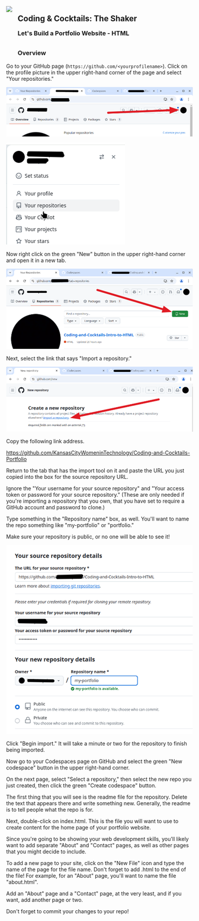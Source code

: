 <div>
    <img src="images/logo.png" style="float: left; margin: 0px 15px 15px 0px; height:125px;">
    <h2 style="display:inline-block;margin-top:1em;">Coding &amp; Cocktails: The Shaker</h2>
    <h3 style="margin-top:0;margin-bottom:2em;">Let's Build a Portfolio Website - HTML</h3>
</div>

### Overview

Go to your GitHub page (`https://github.com/<yourprofilename>`). Click on the profile picture in the upper right-hand corner of the page and select "Your repositories."

![](./images/github_profile.png ":class=image-border")

![](./images/profile_menu.png ":class=image-border")

Now right click on the green "New" button in the upper right-hand corner and open it in a new tab.

![](./images/new_repo.png ":class=image-border")

Next, select the link that says "Import a repository."

![](./images/import_repo.png ":class=image-border")

Copy the following link address.

https://github.com/KansasCityWomeninTechnology/Coding-and-Cocktails-Portfolio

Return to the tab that has the import tool on it and paste the URL you just copied into the box for the source repository URL.

Ignore the "Your username for your source repository" and "Your access token or password for your source repository." (These are only needed if you're importing a repository that you own, that you have set to require a GitHub account and password to clone.)

Type something in the "Repository name" box, as well. You'll want to name the repo something like "my-portfolio" or "portfolio."

Make sure your repository is public, or no one will be able to see it!

![](./images/source_repo_url.png ":class=image-border")

Click "Begin import." It will take a minute or two for the repository to finish being imported.

Now go to your Codespaces page on GitHub and select the green "New codespace" button in the upper right-hand corner.

On the next page, select "Select a repository," then select the new repo you just created, then click the green "Create codespace" button.

The first thing that you will see is the readme file for the repository. Delete the text that appears there and write something new. Generally, the readme is to tell people what the repo is for.

Next, double-click on index.html. This is the file you will want to use to create content for the home page of your portfolio website.

Since you're going to be showing your web development skills, you'll likely want to add separate "About" and "Contact" pages, as well as other pages that you might decide to include.

To add a new page to your site, click on the "New File" icon and type the name of the page for the file name. Don't forget to add .html to the end of the file! For example, for an "About" page,  you'll want to name the file "about.html".

Add an "About" page and a "Contact" page, at the very least, and if you want, add another page or two.

Don't forget to commit your changes to your repo!